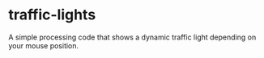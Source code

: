 # traffic-lights
A simple processing code that shows a dynamic traffic light depending on your mouse position.
